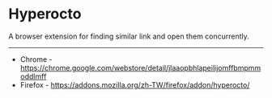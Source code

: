 # Hyperocto
A browser extension for finding similar link and open them concurrently.

---

* Chrome - https://chrome.google.com/webstore/detail/jlaaopbhlapeilijomffbmpmmoddlmff
* Firefox - https://addons.mozilla.org/zh-TW/firefox/addon/hyperocto/
